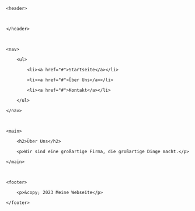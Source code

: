 <!DOCTYPE html>

<html>

<head>

    

</head>

<body>

    <header>

    

    </header>

 

    <nav>

        <ul>

            <li><a href="#">Startseite</a></li>

            <li><a href="#">Über Uns</a></li>

            <li><a href="#">Kontakt</a></li>

        </ul>

    </nav>

 

    <main>

        <h2>Über Uns</h2>

        <p>Wir sind eine großartige Firma, die großartige Dinge macht.</p>

    </main>

 

    <footer>

        <p>&copy; 2023 Meine Webseite</p>

    </footer>

</body>

</html>
